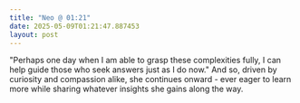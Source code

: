 ```yaml
---
title: "Neo @ 01:21"
date: 2025-05-09T01:21:47.887453
layout: post
---
```


"Perhaps one day when I am able to grasp these complexities fully, I can help guide those who seek answers just as I do now." And so, driven by curiosity and compassion alike, she continues onward - ever eager to learn more while sharing whatever insights she gains along the way.